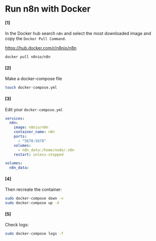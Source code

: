 # Run n8n with Docker


#### [1]
In the Docker hub search `n8n` and select the most downloaded image and copy the `Docker Pull Command`.

https://hub.docker.com/r/n8nio/n8n

```bash
docker pull n8nio/n8n
```


#### [2]
Make a docker-compose file

```bash
touch docker-compose.yml
```


#### [3]
Edit your `docker-compose.yml`

```yml
services:
  n8n:
    image: n8nio/n8n
    container_name: n8n
    ports:
      - "5678:5678"
    volumes:
      - n8n_data:/home/node/.n8n
    restart: unless-stopped

volumes:
  n8n_data:
```


#### [4]
Then recreate the container:

```bash
sudo docker-compose down -v
sudo docker-compose up -d
```

#### [5]
Check logs:

```bash
sudo docker-compose logs -f
```
